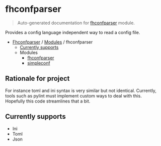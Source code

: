 # fhconfparser

> Auto-generated documentation for [fhconfparser](../../fhconfparser/__init__.py) module.

Provides a config language independent way to read a config file.

- [Fhconfparser](../README.md#fhconfparser-index) / [Modules](../README.md#fhconfparser-modules) / fhconfparser
    - [Currently supports](#currently-supports)
    - Modules
        - [fhconfparser](fhconfparser.md#fhconfparser)
        - [simpleconf](simpleconf.md#simpleconf)

## Rationale for project
For instance toml and ini syntax is very similar but not identical. Currently, tools such as
pylint must implement custom ways to deal with this. Hopefully this code
streamlines that a bit.

## Currently supports

- Ini
- Toml
- Json
